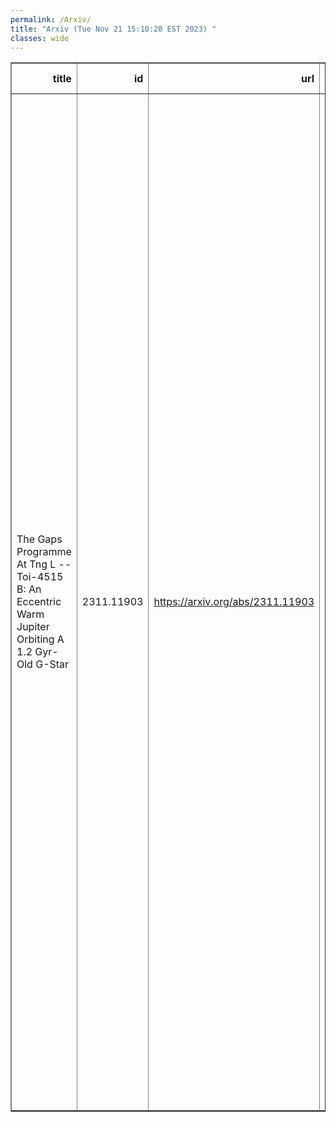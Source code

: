 ```yaml
---
permalink: /Arxiv/
title: "Arxiv (Tue Nov 21 15:10:20 EST 2023) "
classes: wide
---
```

<table border="1" class="dataframe">
  <thead>
    <tr style="text-align: right;">
      <th>title</th>
      <th>id</th>
      <th>url</th>
      <th>authors</th>
      <th>Local Authors</th>
    </tr>
  </thead>
  <tbody>
    <tr>
      <td>The Gaps Programme At Tng L -- Toi-4515 B: An Eccentric Warm Jupiter   Orbiting A 1.2 Gyr-Old G-Star</td>
      <td>2311.11903</td>
      <td><a href="https://arxiv.org/abs/2311.11903" target="_blank">https://arxiv.org/abs/2311.11903</a></td>
      <td>I. Carleo, L. Malavolta, S. Desidera, D. Nardiello, S. Wang, D. Turrini, A. F. Lanza, M. Baratella, F. Marzari, S. Benatti, K. Biazzo, A. Bieryla, R. Brahm, M. Bonavita, K. A. Collins, C. Hellier, D. Locci, M. J. Hobson, A. Maggio, G. Mantovan, S. Messina M. Pinamonti, J. E. Rodriguez, A. Sozzetti, K. Stassun, X. Y. Wang, C. Ziegler, M. Damasso, P. Giacobbe, F. Murgas, H. Parviainen, G. Andreuzzi, K. Barkaoui, P. Berlind, A. Bignamini, F. Borsa, C. Briceño, M. Brogi, L. Cabona, M. L. Calkins, R. Capuzzo-Dolcetta, M. Cecconi, K. D. Colon, R. Cosentino, D. Dragomir, G. A. Esquerdo, T. Henning, A. Ghedina, R. F. Goeke, R. Gratton, F. Grau Horta, A. F. Gupta, J. M. Jenkins, A. Jordán, C. Knapic, D. W. Latham, I. Mireles, N. Law, V. Lorenzi, M. B. Lund, J. Maldonado, A. W. Mann, E. Molinari, E. Pallé, M. Paegert, M. Pedani, S. N. Quinn, G. Scandariato, S. Seager, J. N. Winn, B. Wohler, T. Zingales</td>
      <td>Anjali Gupta, Jennifer Rodriguez</td>
    </tr>
  </tbody>
</table>